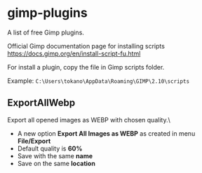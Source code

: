 # gimp-plugins

A list of free Gimp plugins.

Official Gimp documentation page for installing scripts https://docs.gimp.org/en/install-script-fu.html

For install a plugin, copy the file in Gimp scripts folder.

Example: `C:\Users\tokano\AppData\Roaming\GIMP\2.10\scripts`

## ExportAllWebp
Export all opened images as WEBP with chosen quality.\
- A new option **Export All Images as WEBP** as created in menu **File/Export**
- Default quality is **60%**
- Save with the same **name**
- Save on the same **location**